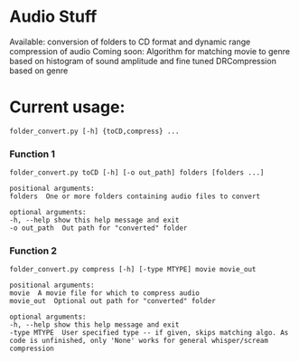 # Audio Stuff
Available: conversion of folders to CD format and dynamic range compression of audio
Coming soon: Algorithm for matching movie to genre based on histogram of sound amplitude and fine tuned DRCompression based on genre

# Current usage:
`folder_convert.py [-h] {toCD,compress} ...`

### Function 1
```
folder_convert.py toCD [-h] [-o out_path] folders [folders ...]

positional arguments:
folders  One or more folders containing audio files to convert

optional arguments:
-h, --help show this help message and exit
-o out_path  Out path for "converted" folder
```

### Function 2
```
folder_convert.py compress [-h] [-type MTYPE] movie movie_out

positional arguments:
movie  A movie file for which to compress audio
movie_out  Optional out path for "converted" folder

optional arguments:
-h, --help show this help message and exit
-type MTYPE  User specified type -- if given, skips matching algo. As code is unfinished, only 'None' works for general whisper/scream compression
```
